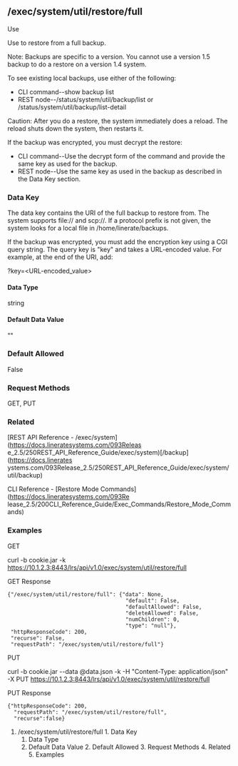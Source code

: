 ## /exec/system/util/restore/full

Use

Use to restore from a full backup.

Note: Backups are specific to a version. You cannot use a version 1.5 backup
to do a restore on a version 1.4 system.

To see existing local backups, use either of the following:

  * CLI command--show backup list
  * REST node--/status/system/util/backup/list or /status/system/util/backup/list-detail

Caution: After you do a restore, the system immediately does a reload. The
reload shuts down the system, then restarts it.

If the backup was encrypted, you must decrypt the restore:

  * CLI command--Use the decrypt form of the command and provide the same key as used for the backup.
  * REST node--​Use the same key as used in the backup as described in the Data Key section.

### Data Key

The data key contains the URI of the full backup to restore from. The system
supports file:// and scp://. If a protocol prefix is not given, the system
looks for a local file in /home/linerate/backups.

If the backup was encrypted, you must add the encryption key using a CGI query
string. The query key is "key" and takes a URL-encoded value. For example, at
the end of the URI, add:

​?key=<URL-encoded_value>

#### Data Type

string

#### Default Data Value

""

### Default Allowed

False

### Request Methods

GET, PUT

### Related

[REST API Reference - /exec/system](https://docs.lineratesystems.com/093Releas
e_2.5/250REST_API_Reference_Guide/exec/system)[/backup](https://docs.linerates
ystems.com/093Release_2.5/250REST_API_Reference_Guide/exec/system/util/backup)

CLI Reference - [Restore Mode Commands](https://docs.lineratesystems.com/093Re
lease_2.5/200CLI_Reference_Guide/Exec_Commands/Restore_Mode_Commands)

### Examples

GET

curl -b cookie.jar -k
https://10.1.2.3:8443/lrs/api/v1.0/exec/system/util/restore/full

GET Response

    
    {"/exec/system/util/restore/full": {"data": None,
                                         "default": False,
                                         "defaultAllowed": False,
                                         "deleteAllowed": False,
                                         "numChildren": 0,
                                         "type": "null"},
     "httpResponseCode": 200,
     "recurse": False,
     "requestPath": "/exec/system/util/restore/full"}
    

PUT

curl -b cookie.jar --data @data.json -k -H "Content-Type: application/json" -X
PUT https://10.1.2.3:8443/lrs/api/v1.0/exec/system/util/restore/full

PUT Response

    
    {"httpResponseCode": 200,
      "requestPath": "/exec/system/util/restore/full",
      "recurse":false}

  1. /exec/system/util/restore/full
    1. Data Key
      1. Data Type
      2. Default Data Value
    2. Default Allowed
    3. Request Methods
    4. Related
    5. Examples

